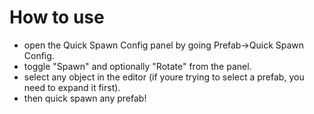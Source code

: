 # How to use

* open the Quick Spawn Config panel by going Prefab->Quick Spawn Config.
* toggle "Spawn" and optionally "Rotate" from the panel.
* select any object in the editor (if youre trying to select a prefab, you need to expand it first).
* then quick spawn any prefab!
